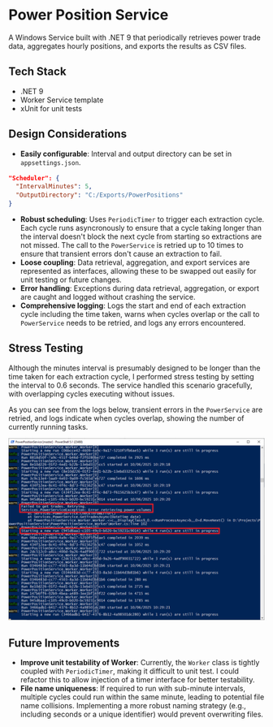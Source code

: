# Power Position Service

A Windows Service built with .NET 9 that periodically retrieves power trade data, aggregates hourly positions, and exports the results as CSV files.

## Tech Stack

- .NET 9 
- Worker Service template  
- xUnit for unit tests

## Design Considerations
- **Easily configurable**: Interval and output directory can be set in `appsettings.json`.
```json
"Scheduler": {
  "IntervalMinutes": 5,
  "OutputDirectory": "C:/Exports/PowerPositions"
}
```

- **Robust scheduling**: Uses `PeriodicTimer` to trigger each extraction cycle. Each cycle runs asyncronously to ensure that a cycle taking longer than the interval doesn't block the next cycle from starting so extractions are not missed. The call to the `PowerService` is retried up to 10 times to ensure that transient errors don't cause an extraction to fail.
- **Loose coupling**: Data retrieval, aggregation, and export services are represented as interfaces, allowing these to be swapped out easily for unit testing or future changes.
- **Error handling**: Exceptions during data retrieval, aggregation, or export are caught and logged without crashing the service.
- **Comprehensive logging**: Logs the start and end of each extraction cycle including the time taken, warns when cycles overlap or the call to `PowerService` needs to be retried, and logs any errors encountered.

## Stress Testing
Although the minutes interval is presumably designed to be longer than the time taken for each extraction cycle, I performed stress testing by setting the interval to 0.6 seconds. The service handled this scenario gracefully, with overlapping cycles executing without issues.

As you can see from the logs below, transient errors in the `PowerService` are retried, and logs indicate when cycles overlap, showing the number of currently running tasks.

![Stress Test Logs](./Stress_Test.png)

## Future Improvements
- **Improve unit testability of Worker**: Currently, the `Worker` class is tightly coupled with `PeriodicTimer`, making it difficult to unit test. I could refactor this to allow injection of a timer interface for better testability.
- **File name uniqueness**: If required to run with sub-minute intervals, multiple cycles could run within the same minute, leading to potential file name collisions. Implementing a more robust naming strategy (e.g., including seconds or a unique identifier) would prevent overwriting files.